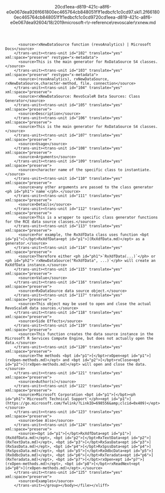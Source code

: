 <?xml version="1.0"?><xliff version="1.2" xmlns="urn:oasis:names:tc:xliff:document:1.2" xmlns:xsi="http://www.w3.org/2001/XMLSchema-instance" xsi:schemaLocation="urn:oasis:names:tc:xliff:document:1.2 xliff-core-1.2-transitional.xsd"><file datatype="xml" original="rxnew.md" source-language="en-US" target-language="en-US"><header><tool tool-id="mdxliff" tool-name="mdxliff" tool-version="1.0-d1654b2" tool-company="Microsoft" /><xliffext:skl_file_name xmlns:xliffext="urn:microsoft:content:schema:xliffextensions">20cd1eea-d819-421c-a8f6-e0e067dea926f661800ec465764cb848051f1f1edbcfc1c0cd97.skl</xliffext:skl_file_name><xliffext:version xmlns:xliffext="urn:microsoft:content:schema:xliffextensions">1.2</xliffext:version><xliffext:ms.openlocfilehash xmlns:xliffext="urn:microsoft:content:schema:xliffextensions">f661800ec465764cb848051f1f1edbcfc1c0cd97</xliffext:ms.openlocfilehash><xliffext:ms.sourcegitcommit xmlns:xliffext="urn:microsoft:content:schema:xliffextensions">20cd1eea-d819-421c-a8f6-e0e067dea926</xliffext:ms.sourcegitcommit><xliffext:ms.lasthandoff xmlns:xliffext="urn:microsoft:content:schema:xliffextensions">04/18/2019</xliffext:ms.lasthandoff><xliffext:ms.openlocfilepath xmlns:xliffext="urn:microsoft:content:schema:xliffextensions">microsoft-r\r-reference\revoscaler\rxnew.md</xliffext:ms.openlocfilepath></header><body><group id="content" extype="content"><trans-unit id="101" translate="yes" xml:space="preserve" restype="x-metadata">
          <source>rxNewDataSource function (revoAnalytics) | Microsoft Docs</source>
        </trans-unit><trans-unit id="102" translate="yes" xml:space="preserve" restype="x-metadata">
          <source>This is the main generator for RxDataSource S4 classes.</source>
        </trans-unit><trans-unit id="103" translate="yes" xml:space="preserve" restype="x-metadata">
          <source>(revoAnalytics), rxNewDataSource, rxNewDataSource,character-method, file, connection</source>
        </trans-unit><trans-unit id="104" translate="yes" xml:space="preserve">
          <source>rxNewDataSource: RevoScaleR Data Sources: Class Generator</source>
        </trans-unit><trans-unit id="105" translate="yes" xml:space="preserve">
          <source>Description</source>
        </trans-unit><trans-unit id="106" translate="yes" xml:space="preserve">
          <source>This is the main generator for RxDataSource S4 classes.</source>
        </trans-unit><trans-unit id="107" translate="yes" xml:space="preserve">
          <source>Usage</source>
        </trans-unit><trans-unit id="108" translate="yes" xml:space="preserve">
          <source>Arguments</source>
        </trans-unit><trans-unit id="109" translate="yes" xml:space="preserve">
          <source>character name of the specific class to instantiate.</source>
        </trans-unit><trans-unit id="110" translate="yes" xml:space="preserve">
          <source>any other arguments are passed to the class generator <ph id="ph1">`name`</ph>.</source>
        </trans-unit><trans-unit id="111" translate="yes" xml:space="preserve">
          <source>Details</source>
        </trans-unit><trans-unit id="112" translate="yes" xml:space="preserve">
          <source>This is a wrapper to specific class generator functions for the RCE data source classes.</source>
        </trans-unit><trans-unit id="113" translate="yes" xml:space="preserve">
          <source>For example, the RxXdfData class uses function <bpt id="p1">[</bpt>RxXdfData<ept id="p1">](RxXdfData.md)</ept> as a generator.</source>
        </trans-unit><trans-unit id="114" translate="yes" xml:space="preserve">
          <source>Therefore either <ph id="ph1">`RxXdfData(...)`</ph> or <ph id="ph2">`rxNewDataSource("RxXdfData", ...)`</ph> will create an RxXdfData instance.</source>
        </trans-unit><trans-unit id="115" translate="yes" xml:space="preserve">
          <source>Value</source>
        </trans-unit><trans-unit id="116" translate="yes" xml:space="preserve">
          <source>RxDataSource data source object.</source>
        </trans-unit><trans-unit id="117" translate="yes" xml:space="preserve">
          <source>This object may be used to open and close the actual RevoScaleR data sources.</source>
        </trans-unit><trans-unit id="118" translate="yes" xml:space="preserve">
          <source>Side Effects</source>
        </trans-unit><trans-unit id="119" translate="yes" xml:space="preserve">
          <source>This function creates the data source instance in the Microsoft R Services Compute Engine, but does not actually open the data.</source>
        </trans-unit><trans-unit id="120" translate="yes" xml:space="preserve">
          <source>The methods <bpt id="p1">[</bpt>rxOpen<ept id="p1">](rxOpen-methods.md)</ept> and <bpt id="p2">[</bpt>rxClose<ept id="p2">](rxOpen-methods.md)</ept> will open and close the data.</source>
        </trans-unit><trans-unit id="121" translate="yes" xml:space="preserve">
          <source>Author(s)</source>
        </trans-unit><trans-unit id="122" translate="yes" xml:space="preserve">
          <source>Microsoft Corporation <bpt id="p1">[</bpt><ph id="ph1">`Microsoft Technical Support`</ph><ept id="p1">](https://go.microsoft.com/fwlink/?LinkID=698556&amp;clcid=0x409)</ept></source>
        </trans-unit><trans-unit id="123" translate="yes" xml:space="preserve">
          <source>See Also</source>
        </trans-unit><trans-unit id="124" translate="yes" xml:space="preserve">
          <source><bpt id="p1">[</bpt>RxXdfData<ept id="p1">](RxXdfData.md)</ept>, <bpt id="p2">[</bpt>RxTextData<ept id="p2">](RxTextData.md)</ept>, <bpt id="p3">[</bpt>RxSasData<ept id="p3">](RxSasData.md)</ept>, <bpt id="p4">[</bpt>RxSpssData<ept id="p4">](RxSpssData.md)</ept>, <bpt id="p5">[</bpt>RxOdbcData<ept id="p5">](RxOdbcData.md)</ept>, <bpt id="p6">[</bpt>RxTeradata<ept id="p6">](RxTeradata.md)</ept>, <bpt id="p7">[</bpt>rxOpen<ept id="p7">](rxOpen-methods.md)</ept>, <bpt id="p8">[</bpt>rxReadNext<ept id="p8">](rxOpen-methods.md)</ept>.</source>
        </trans-unit><trans-unit id="125" translate="yes" xml:space="preserve">
          <source>Examples</source>
        </trans-unit></group></body></file></xliff>